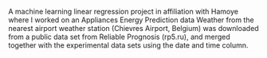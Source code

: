 A machine learning linear regression project in affiliation with Hamoye where I worked on an Appliances Energy Prediction data
Weather from the nearest airport weather station (Chievres Airport, Belgium) was downloaded from a public data set from Reliable Prognosis (rp5.ru), and merged together with the experimental data sets using the date and time column.
